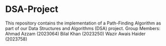 # DSA-Project
This repository contains the implementation of a Path-Finding Algorithm as part of our Data Structures and Algorithms (DSA) project.  Group Members: Ahmad Azzam (2023064) Bilal Khan (2023250) Wazir Awais Haider (2023758)
